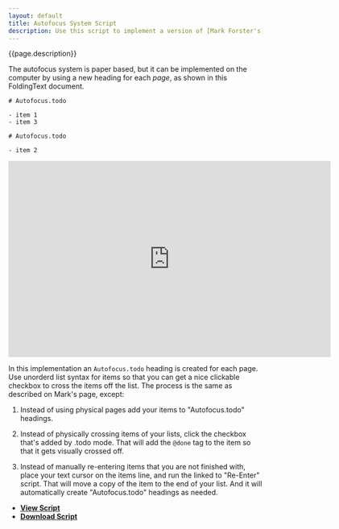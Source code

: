 ```yaml
---
layout: default
title: Autofocus System Script
description: Use this script to implement a version of [Mark Forster's](http://markforster.squarespace.com/autofocus-system/) Autofocus time management system.
---
```


{{page.description}}

The autofocus system is paper based, but it can be implemented on the computer by using a new heading for each _page_, as shown in this FoldingText document.

    # Autofocus.todo
    
    - item 1
    - item 3

    # Autofocus.todo
    
    - item 2

<iframe width="640" height="390" src="http://www.youtube.com/embed/_RGNV0W1CaE" frameborder="0" allowfullscreen></iframe>

In this implementation an `Autofocus.todo` heading is created for each page. Use unorderd list syntax for items so that you can get a nice clickable checkbox to cross the items off the list. The process is the same as described on Mark's page, except:

1. Instead of using physical pages add your items to "Autofocus.todo" headings.

2. Instead of physically crossing items of your lists, click the checkbox that's added by .todo mode. That will add the `@done` tag to the item so that it gets visually crossed off.

3. Instead of manually re-entering items that you are not finished with, place your text cursor on the items line, and run the linked to "Re-Enter" script. That will move a copy of the item to the end of your list. And it will automatically create "Autofocus.todo" headings as needed.

- [**View Script**](https://gist.github.com/4075021/)
- [**Download Script**](https://gist.github.com/4075021/download)
